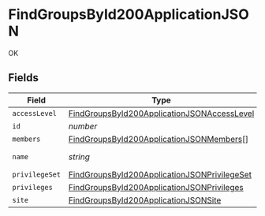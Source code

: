 # FindGroupsById200ApplicationJSON

OK


## Fields

| Field                                                                                                                   | Type                                                                                                                    | Required                                                                                                                | Description                                                                                                             | Example                                                                                                                 |
| ----------------------------------------------------------------------------------------------------------------------- | ----------------------------------------------------------------------------------------------------------------------- | ----------------------------------------------------------------------------------------------------------------------- | ----------------------------------------------------------------------------------------------------------------------- | ----------------------------------------------------------------------------------------------------------------------- |
| `accessLevel`                                                                                                           | [FindGroupsById200ApplicationJSONAccessLevel](../../models/operations/findgroupsbyid200applicationjsonaccesslevel.md)   | :heavy_minus_sign:                                                                                                      | N/A                                                                                                                     |                                                                                                                         |
| `id`                                                                                                                    | *number*                                                                                                                | :heavy_minus_sign:                                                                                                      | N/A                                                                                                                     | 1                                                                                                                       |
| `members`                                                                                                               | [FindGroupsById200ApplicationJSONMembers](../../models/operations/findgroupsbyid200applicationjsonmembers.md)[]         | :heavy_minus_sign:                                                                                                      | N/A                                                                                                                     |                                                                                                                         |
| `name`                                                                                                                  | *string*                                                                                                                | :heavy_check_mark:                                                                                                      | Group name                                                                                                              | Administrators                                                                                                          |
| `privilegeSet`                                                                                                          | [FindGroupsById200ApplicationJSONPrivilegeSet](../../models/operations/findgroupsbyid200applicationjsonprivilegeset.md) | :heavy_minus_sign:                                                                                                      | N/A                                                                                                                     |                                                                                                                         |
| `privileges`                                                                                                            | [FindGroupsById200ApplicationJSONPrivileges](../../models/operations/findgroupsbyid200applicationjsonprivileges.md)     | :heavy_minus_sign:                                                                                                      | N/A                                                                                                                     |                                                                                                                         |
| `site`                                                                                                                  | [FindGroupsById200ApplicationJSONSite](../../models/operations/findgroupsbyid200applicationjsonsite.md)                 | :heavy_minus_sign:                                                                                                      | N/A                                                                                                                     |                                                                                                                         |